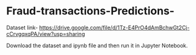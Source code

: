 # Fraud-transactions-Predictions-
Dataset link- https://drive.google.com/file/d/1Tz-E4PrO4dAmBchwGt2Cj-cCrvgqxqPA/view?usp=sharing

Download the dataset and ipynb file and then run it in Jupyter Notebook.
